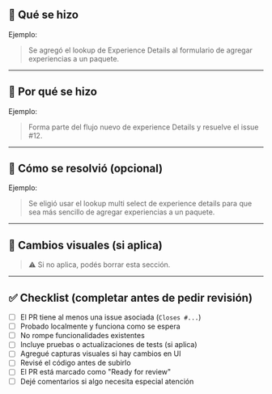 ## 📌 Qué se hizo
<!-- Describí brevemente qué implementaste o modificaste -->

Ejemplo:
> Se agregó el lookup de Experience Details al formulario de agregar experiencias a un paquete.

---

## 🤔 Por qué se hizo
<!-- Explicá el motivo del cambio: requerimiento, bug, refactor, etc -->

Ejemplo:
> Forma parte del flujo nuevo de experience Details y resuelve el issue #12.

---

## 🧠 Cómo se resolvió (opcional)
<!-- Comentá decisiones técnicas, enfoque, o alternativas evaluadas -->

Ejemplo:
> Se eligió usar el lookup multi select de experience details para que sea más sencillo de agregar experiencias a un paquete.

---

## 📸 Cambios visuales (si aplica)
<!-- Subí screenshots o GIFs si el PR modifica algo en la UI -->

> ⚠️ Si no aplica, podés borrar esta sección.

---

## ✅ Checklist (completar antes de pedir revisión)

- [ ] El PR tiene al menos una issue asociada (`Closes #...`)
- [ ] Probado localmente y funciona como se espera
- [ ] No rompe funcionalidades existentes
- [ ] Incluye pruebas o actualizaciones de tests (si aplica)
- [ ] Agregué capturas visuales si hay cambios en UI
- [ ] Revisé el código antes de subirlo
- [ ] El PR está marcado como "Ready for review"
- [ ] Dejé comentarios si algo necesita especial atención